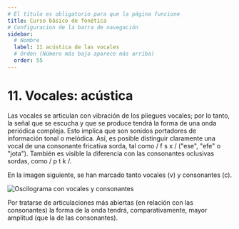 ```yaml
---
# El título es obligatorio para que la página funcione
title: Curso básico de fonética
# Configuracion de la barra de navegación
sidebar:
  # Nombre
  label: 11 acústica de las vocales
  # Orden (Número más bajo aparece más arriba)
  order: 55
---
```

# 11. Vocales: acústica

Las vocales se articulan con vibración de los pliegues vocales; por lo tanto, la señal que se escucha y que se produce tendrá la forma de una onda periódica compleja. Esto implica que son sonidos portadores de información tonal o melódica. Así, es posible distinguir claramente una vocal de una consonante fricativa sorda, tal como / f s x / ("ese", "efe" o "jota"). También es visible la diferencia con las consonantes oclusivas sordas, como / p t k /.

En la imagen siguiente, se han marcado tanto vocales (v) y consonantes (c).

![Oscilograma con vocales y consonantes](/imagenes/oscilograma_tier_cv_mefuemalenelksamen.png)

Por tratarse de articulaciones más abiertas (en relación con las consonantes) la forma de la onda tendrá, comparativamente, mayor amplitud (que la de las consonantes).




